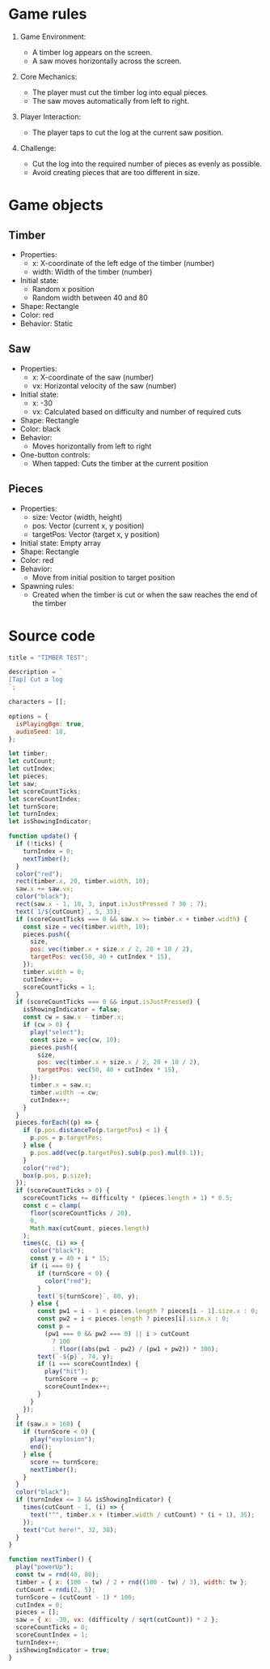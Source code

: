 # Game rules

1. Game Environment:

   - A timber log appears on the screen.
   - A saw moves horizontally across the screen.

2. Core Mechanics:

   - The player must cut the timber log into equal pieces.
   - The saw moves automatically from left to right.

3. Player Interaction:

   - The player taps to cut the log at the current saw position.

4. Challenge:
   - Cut the log into the required number of pieces as evenly as possible.
   - Avoid creating pieces that are too different in size.

# Game objects

## Timber

- Properties:
  - x: X-coordinate of the left edge of the timber (number)
  - width: Width of the timber (number)
- Initial state:
  - Random x position
  - Random width between 40 and 80
- Shape: Rectangle
- Color: red
- Behavior: Static

## Saw

- Properties:
  - x: X-coordinate of the saw (number)
  - vx: Horizontal velocity of the saw (number)
- Initial state:
  - x: -30
  - vx: Calculated based on difficulty and number of required cuts
- Shape: Rectangle
- Color: black
- Behavior:
  - Moves horizontally from left to right
- One-button controls:
  - When tapped: Cuts the timber at the current position

## Pieces

- Properties:
  - size: Vector (width, height)
  - pos: Vector (current x, y position)
  - targetPos: Vector (target x, y position)
- Initial state: Empty array
- Shape: Rectangle
- Color: red
- Behavior:
  - Move from initial position to target position
- Spawning rules:
  - Created when the timber is cut or when the saw reaches the end of the timber

# Source code

```javascript
title = "TIMBER TEST";

description = `
[Tap] Cut a log
`;

characters = [];

options = {
  isPlayingBgm: true,
  audioSeed: 18,
};

let timber;
let cutCount;
let cutIndex;
let pieces;
let saw;
let scoreCountTicks;
let scoreCountIndex;
let turnScore;
let turnIndex;
let isShowingIndicator;

function update() {
  if (!ticks) {
    turnIndex = 0;
    nextTimber();
  }
  color("red");
  rect(timber.x, 20, timber.width, 10);
  saw.x += saw.vx;
  color("black");
  rect(saw.x - 1, 10, 3, input.isJustPressed ? 30 : 7);
  text(`1/${cutCount}`, 5, 35);
  if (scoreCountTicks === 0 && saw.x >= timber.x + timber.width) {
    const size = vec(timber.width, 10);
    pieces.push({
      size,
      pos: vec(timber.x + size.x / 2, 20 + 10 / 2),
      targetPos: vec(50, 40 + cutIndex * 15),
    });
    timber.width = 0;
    cutIndex++;
    scoreCountTicks = 1;
  }
  if (scoreCountTicks === 0 && input.isJustPressed) {
    isShowingIndicator = false;
    const cw = saw.x - timber.x;
    if (cw > 0) {
      play("select");
      const size = vec(cw, 10);
      pieces.push({
        size,
        pos: vec(timber.x + size.x / 2, 20 + 10 / 2),
        targetPos: vec(50, 40 + cutIndex * 15),
      });
      timber.x = saw.x;
      timber.width -= cw;
      cutIndex++;
    }
  }
  pieces.forEach((p) => {
    if (p.pos.distanceTo(p.targetPos) < 1) {
      p.pos = p.targetPos;
    } else {
      p.pos.add(vec(p.targetPos).sub(p.pos).mul(0.1));
    }
    color("red");
    box(p.pos, p.size);
  });
  if (scoreCountTicks > 0) {
    scoreCountTicks += difficulty * (pieces.length + 1) * 0.5;
    const c = clamp(
      floor(scoreCountTicks / 20),
      0,
      Math.max(cutCount, pieces.length)
    );
    times(c, (i) => {
      color("black");
      const y = 40 + i * 15;
      if (i === 0) {
        if (turnScore < 0) {
          color("red");
        }
        text(`${turnScore}`, 80, y);
      } else {
        const pw1 = i - 1 < pieces.length ? pieces[i - 1].size.x : 0;
        const pw2 = i < pieces.length ? pieces[i].size.x : 0;
        const p =
          (pw1 === 0 && pw2 === 0) || i > cutCount
            ? 100
            : floor((abs(pw1 - pw2) / (pw1 + pw2)) * 300);
        text(`-${p}`, 74, y);
        if (i === scoreCountIndex) {
          play("hit");
          turnScore -= p;
          scoreCountIndex++;
        }
      }
    });
  }
  if (saw.x > 160) {
    if (turnScore < 0) {
      play("explosion");
      end();
    } else {
      score += turnScore;
      nextTimber();
    }
  }
  color("black");
  if (turnIndex <= 3 && isShowingIndicator) {
    times(cutCount - 1, (i) => {
      text("^", timber.x + (timber.width / cutCount) * (i + 1), 35);
    });
    text("Cut here!", 32, 38);
  }
}

function nextTimber() {
  play("powerUp");
  const tw = rnd(40, 80);
  timber = { x: (100 - tw) / 2 + rnd((100 - tw) / 3), width: tw };
  cutCount = rndi(2, 5);
  turnScore = (cutCount - 1) * 100;
  cutIndex = 0;
  pieces = [];
  saw = { x: -30, vx: (difficulty / sqrt(cutCount)) * 2 };
  scoreCountTicks = 0;
  scoreCountIndex = 1;
  turnIndex++;
  isShowingIndicator = true;
}
```
